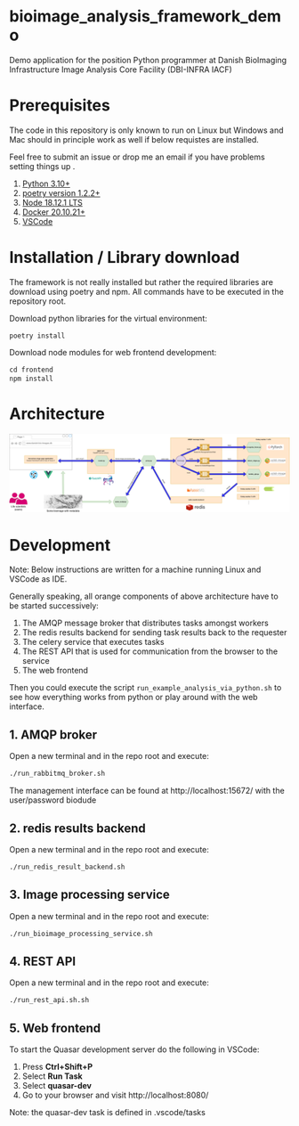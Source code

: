 # bioimage_analysis_framework_demo
Demo application for the position Python programmer at Danish BioImaging Infrastructure Image Analysis Core Facility (DBI-INFRA IACF)


# Prerequisites

The code in this repository is only known to run on Linux but Windows and Mac should in principle work as well if below requistes are installed.

Feel free to submit an issue or drop me an email if you have problems setting things up .

1. [Python 3.10+](https://www.python.org/)
2. [poetry version 1.2.2+](https://python-poetry.org/docs/#installing-with-the-official-installer)
3. [Node 18.12.1 LTS](https://nodejs.org/en/)
4. [Docker 20.10.21+](https://docs.docker.com/get-docker/)
5. [VSCode](https://code.visualstudio.com/)


# Installation / Library download
The framework is not really installed but rather the required libraries are download using poetry and npm.
All commands have to be executed in the repository root.

Download python libraries for the virtual environment:

```
poetry install
```

Download node modules for web frontend development:

```
cd frontend
npm install
```

# Architecture
![](architecture.drawio.png)

# Development

Note: Below instructions are written for a machine running Linux and VSCode as IDE. 

Generally speaking, all orange components of above architecture have to be started successively:

1. The AMQP message broker that distributes tasks amongst workers
2. The redis results backend for sending task results back to the requester
3. The celery service that executes tasks
4. The REST API that is used for communication from the browser to the service
5. The web frontend 

Then you could execute the script `run_example_analysis_via_python.sh` to see how 
everything works from python or play around with the web interface. 



## 1. AMQP broker
Open a new terminal and in the repo root and execute:

```bash
./run_rabbitmq_broker.sh
```

The management interface can be found at http://localhost:15672/ with the user/password biodude

## 2. redis results backend
Open a new terminal and in the repo root and execute:

```bash
./run_redis_result_backend.sh
```

## 3. Image processing service

Open a new terminal and in the repo root and execute:

```bash
./run_bioimage_processing_service.sh
```

## 4. REST API

Open a new terminal and in the repo root and execute:

```bash
./run_rest_api.sh.sh
```

## 5. Web frontend
To start the Quasar development server do the following in VSCode:

1. Press **Ctrl+Shift+P**
2. Select **Run Task**
3. Select **quasar-dev**
4. Go to your browser and visit http://localhost:8080/

Note: the quasar-dev task is defined in .vscode/tasks